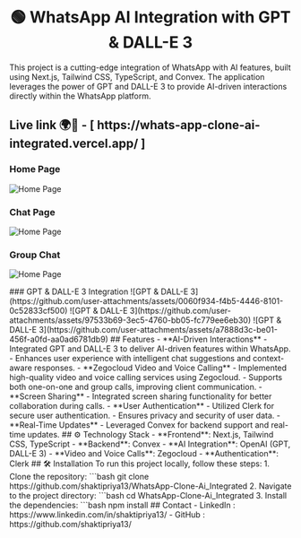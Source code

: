 <h1 align="center">🟢 WhatsApp AI Integration with GPT & DALL-E 3</h1>

This project is a cutting-edge integration of WhatsApp with AI features, built using Next.js, Tailwind CSS, TypeScript, and Convex. The application leverages the power of GPT and DALL-E 3 to provide AI-driven interactions directly within the WhatsApp platform.

<h2>Live link 🌍📡 - [  https://whats-app-clone-ai-integrated.vercel.app/  ]</h2>


### Home Page
![Home Page](https://github.com/user-attachments/assets/64733804-c1e9-4198-8919-3c3f4a4075b9)

### Chat Page
![Home Page](https://github.com/user-attachments/assets/58bdb684-9e20-4da6-aa76-277d28cf445c)

### Group Chat
![Home Page](https://github.com/user-attachments/assets/ce92d188-aaa2-4620-9dca-8a9477513546)


<!--->

### GPT & DALL-E 3 Integration
![GPT & DALL-E 3](https://github.com/user-attachments/assets/0060f934-f4b5-4446-8101-0c52833cf500)
![GPT & DALL-E 3](https://github.com/user-attachments/assets/97533b69-3ec5-4760-bb05-fc779ee6eb30)
![GPT & DALL-E 3](https://github.com/user-attachments/assets/a7888d3c-be01-456f-a0fd-aa0ad6781db9)



## Features

- **AI-Driven Interactions**
  - Integrated GPT and DALL-E 3 to deliver AI-driven features within WhatsApp.
  - Enhances user experience with intelligent chat suggestions and context-aware responses.

- **Zegocloud Video and Voice Calling**
  - Implemented high-quality video and voice calling services using Zegocloud.
  - Supports both one-on-one and group calls, improving client communication.

- **Screen Sharing**
  - Integrated screen sharing functionality for better collaboration during calls.

- **User Authentication**
  - Utilized Clerk for secure user authentication.
  - Ensures privacy and security of user data.

- **Real-Time Updates**
  - Leveraged Convex for backend support and real-time updates.

## ⚙ Technology Stack

- **Frontend**: Next.js, Tailwind CSS, TypeScript
- **Backend**: Convex
- **AI Integration**: OpenAI (GPT, DALL-E 3)
- **Video and Voice Calls**: Zegocloud
- **Authentication**: Clerk

## 🛠 Installation

To run this project locally, follow these steps:

1. Clone the repository:
   ```bash
   git clone https://github.com/shaktipriya13/WhatsApp-Clone-Ai_Integrated

2. Navigate to the project directory:
   ```bash
   cd WhatsApp-Clone-Ai_Integrated

3. Install the dependencies:
   ```bash
   npm install

## Contact
- LinkedIn : https://www.linkedin.com/in/shaktipriya13/
- GitHub : https://github.com/shaktipriya13/
